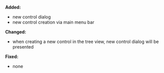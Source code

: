 **Added:**
* new control dialog
* new control creation via main menu bar

**Changed:**
* when creating a new control in the tree view, new control dialog will be presented

**Fixed:**
* none
